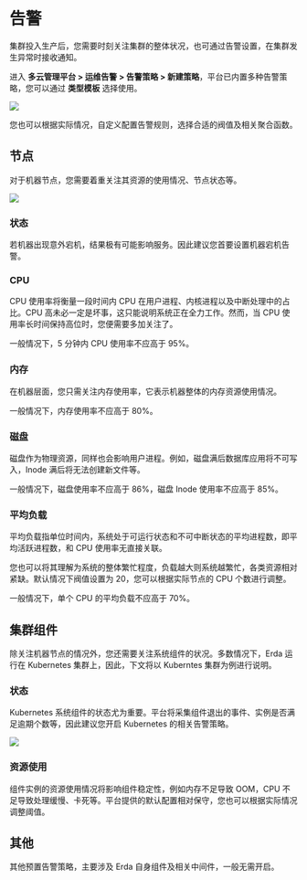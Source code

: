 # 告警

集群投入生产后，您需要时刻关注集群的整体状况，也可通过告警设置，在集群发生异常时接收通知。

进入 **多云管理平台 > 运维告警 > 告警策略 > 新建策略**，平台已内置多种告警策略，您可以通过 **类型模板** 选择使用。

![](http://terminus-paas.oss-cn-hangzhou.aliyuncs.com/paas-doc/2021/08/19/ea824535-1489-48cd-a6e9-e7fa72237132.png)

您也可以根据实际情况，自定义配置告警规则，选择合适的阀值及相关聚合函数。

## 节点

对于机器节点，您需要着重关注其资源的使用情况、节点状态等。

![](http://terminus-paas.oss-cn-hangzhou.aliyuncs.com/paas-doc/2021/08/19/37f14c9a-c2ae-4f9a-a6be-d987f542bdf2.png)

### 状态

若机器出现意外宕机，结果极有可能影响服务。因此建议您首要设置机器宕机告警。

### CPU

CPU 使用率将衡量一段时间内 CPU 在用户进程、内核进程以及中断处理中的占比。CPU 高未必一定是坏事，这只能说明系统正在全力工作。然而，当 CPU 使用率长时间保持高位时，您便需要多加关注了。

一般情况下，5 分钟内 CPU 使用率不应高于 95%。

### 内存

在机器层面，您只需关注内存使用率，它表示机器整体的内存资源使用情况。

一般情况下，内存使用率不应高于 80%。

### 磁盘

磁盘作为物理资源，同样也会影响用户进程。例如，磁盘满后数据库应用将不可写入，Inode 满后将无法创建新文件等。

一般情况下，磁盘使用率不应高于 86%，磁盘 Inode 使用率不应高于 85%。

### 平均负载

平均负载指单位时间内，系统处于可运行状态和不可中断状态的平均进程数，即平均活跃进程数，和 CPU 使用率无直接关联。

您也可以将其理解为系统的整体繁忙程度，负载越大则系统越繁忙，各类资源相对紧缺。默认情况下阀值设置为 20，您可以根据实际节点的 CPU 个数进行调整。

一般情况下，单个 CPU 的平均负载不应高于 70%。

## 集群组件

除关注机器节点的情况外，您还需要关注系统组件的状况。多数情况下，Erda 运行在 Kubernetes 集群上，因此，下文将以 Kuberntes 集群为例进行说明。

### 状态

Kubernetes 系统组件的状态尤为重要。平台将采集组件退出的事件、实例是否满足逾期个数等，因此建议您开启 Kubernetes 的相关告警策略。

![](http://terminus-paas.oss-cn-hangzhou.aliyuncs.com/paas-doc/2021/08/19/23aa6c54-5e9b-4836-88c9-9201ec582718.png)

### 资源使用

组件实例的资源使用情况将影响组件稳定性，例如内存不足导致 OOM，CPU 不足导致处理缓慢、卡死等。平台提供的默认配置相对保守，您也可以根据实际情况调整阈值。

## 其他

其他预置告警策略，主要涉及 Erda 自身组件及相关中间件，一般无需开启。


